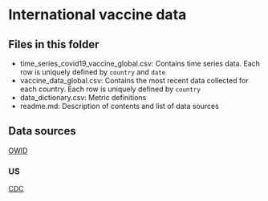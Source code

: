 
# International vaccine data

## Files in this folder

- time_series_covid19_vaccine_global.csv: Contains time series data. Each row is uniquely defined by `country` and `date`
- vaccine_data_global.csv: Contains the most recent data collected for each country. Each row is uniquely defined by `country`
- data_dictionary.csv: Metric definitions
- readme.md: Description of contents and list of data sources

## Data sources

[OWID](https://ourworldindata.org/covid-vaccinations)

### US
[CDC](https://covid.cdc.gov/covid-data-tracker/#vaccinations)
